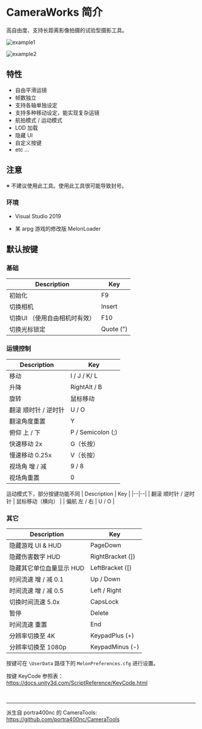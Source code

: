# CameraWorks 简介 #

高自由度、支持长距离影像拍摄的试验型摄影工具。

![example1](https://i.ibb.co/HP24pKM/CW-Demo-A1.png)

![example2](https://i.ibb.co/NZ2dQJ3/CW-Demo-A2.png)


## 特性 ##

 - 自由平滑运镜
 - 帧数独立
 - 支持各轴单独设定
 - 支持多种移动设定，能实现复杂运镜
 - 航拍模式 / 运动模式
 - LOD 加载
 - 隐藏 UI
 - 自定义按键
 - etc ...

## 注意 ##

※ 不建议使用此工具。使用此工具很可能导致封号。

### 环境 ###

- Visual Studio 2019

- 某 arpg 游戏的修改版 MelonLoader 

## 默认按键 ##

### 基础 ###
| Description | Key |
|--|--|
| 初始化 | F9 |
| 切换相机 | Insert |
| 切换UI （使用自由相机时有效）| F10 |
| 切换光标锁定 | Quote (") |

### 运镜控制 ###
| Description | Key |
|--|--|
| 移动 | I / J / K/ L
| 升降 | RightAlt / B |
| 旋转 | 鼠标移动
| 翻滚 顺时针 / 逆时针 | U / O |
| 翻滚角度重置 | Y |
| 俯仰 上 / 下 | P / Semicolon (;) |
| 快速移动 2x | G（长按） |
| 慢速移动 0.25x | V（长按）|
| 视场角 增 / 减 | 9 / 8 |
| 视场角重置 | 0 |

运动模式下，部分按键功能不同
| Description | Key |
|--|--|
| 翻滚 顺时针 / 逆时针 | 鼠标移动（横向） |
| 偏航 左 / 右 | U / O |

### 其它 ###
| Description | Key |
|--|--|
| 隐藏游戏 UI & HUD | PageDown |
| 隐藏伤害数字 HUD | RightBracket (]) |
| 隐藏其它单位血量显示 HUD | LeftBracket ([) |
| 时间流速 增 / 减 0.1 | Up / Down|
| 时间流速 增 / 减 0.5 | Left / Right |
| 切换时间流速 5.0x | CapsLock |
| 暂停 | Delete |
| 时间流速 重置 | End |
| 分辨率切换至 4K | KeypadPlus (+)|
| 分辨率切换至 1080p | KeypadMinus (-)|




按键可在 `\UserData` 路径下的 `MelonPreferences.cfg` 进行设置。

按键 KeyCode 参照表：https://docs.unity3d.com/ScriptReference/KeyCode.html 

<br>

---
派生自 portra400nc 的 CameraTools: https://github.com/portra400nc/CameraTools

